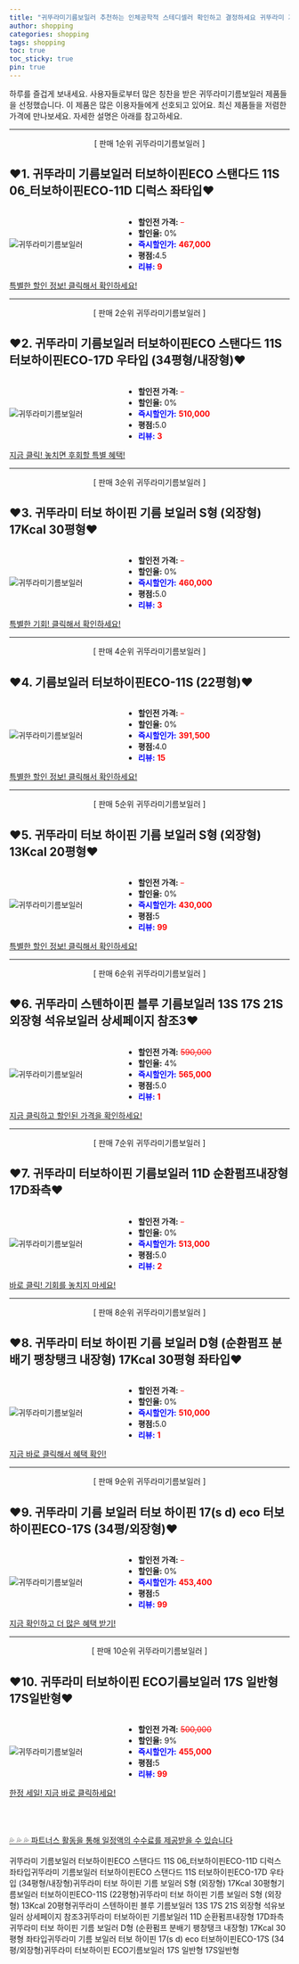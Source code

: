 ```yaml
---
title: "귀뚜라미기름보일러 추천하는 인체공학적 스테디셀러 확인하고 결정하세요 귀뚜라미 기름보일러 터보하이핀ECO 스탠다드 11S"
author: shopping
categories: shopping
tags: shopping
toc: true
toc_sticky: true
pin: true
---
```

하루를 즐겁게 보내세요. 사용자들로부터 많은 칭찬을 받은 귀뚜라미기름보일러 제품들을 선정했습니다. 이 제품은 많은 이용자들에게 선호되고 있어요. 최신 제품들을 저렴한 가격에 만나보세요. 자세한 설명은 아래를 참고하세요.

---
<p class="toplist" style="margin: 0 auto; display: block; width: fit-content;">[ 판매 1순위 귀뚜라미기름보일러 ]</p>

<h2><strong>❤️1. 귀뚜라미 기름보일러 터보하이핀ECO 스탠다드 11S 06_터보하이핀ECO-11D 디럭스 좌타입❤️</strong></h2>

<div style="display: flex; align-items: center;">
    <div style="flex: 0.4;">
        <img src="https://thumbnail8.coupangcdn.com/thumbnails/remote/230x230ex/image/vendor_inventory/d6e3/77b265e8065ad203f41072d07f73ddc5848b34c303552a25c327feb6c9d5.jpg" alt="귀뚜라미기름보일러" style="max-width: 100%;">
    </div>
    <div style="flex: 0.6; margin-left: 10px;">
        <ul>
            <li><strong>할인전 가격:</strong> <del style="color: red;">-</del></li>
            <li><strong>할인율:</strong> 0%</li>
            <li><span style='color:blue'><strong>즉시할인가:</strong></span> <span style='color:red'><strong>467,000</strong></span></li>
            <li><strong>평점:</strong>4.5</li>
            <li><span style='color:blue'><strong>리뷰:</strong></span> <span style='color:red'><strong>9</strong></span></li>
        </ul>
    </div>
</div>
<div class="center">
    <a href="https://William4Davisa.github.io?lptag=AF9450613&subid=githubio&pageKey=7774620688&traceid=V0-153&itemId=6327498323&vendorItemId=71902130205" class="myButton">
        특별한 할인 정보! 클릭해서 확인하세요!
    </a>
</div>


---
<p class="toplist" style="margin: 0 auto; display: block; width: fit-content;">[ 판매 2순위 귀뚜라미기름보일러 ]</p>

<h2><strong>❤️2. 귀뚜라미 기름보일러 터보하이핀ECO 스탠다드 11S 터보하이핀ECO-17D 우타입 (34평형/내장형)❤️</strong></h2>

<div style="display: flex; align-items: center;">
    <div style="flex: 0.4;">
        <img src="https://thumbnail9.coupangcdn.com/thumbnails/remote/230x230ex/image/vendor_inventory/e2a4/e5011fad2b10b198d11f0715c98503e401732412fe13ba798d335402f80a.jpeg" alt="귀뚜라미기름보일러" style="max-width: 100%;">
    </div>
    <div style="flex: 0.6; margin-left: 10px;">
        <ul>
            <li><strong>할인전 가격:</strong> <del style="color: red;">-</del></li>
            <li><strong>할인율:</strong> 0%</li>
            <li><span style='color:blue'><strong>즉시할인가:</strong></span> <span style='color:red'><strong>510,000</strong></span></li>
            <li><strong>평점:</strong>5.0</li>
            <li><span style='color:blue'><strong>리뷰:</strong></span> <span style='color:red'><strong>3</strong></span></li>
        </ul>
    </div>
</div>
<div class="center">
    <a href="https://William4Davisa.github.io?lptag=AF9450613&subid=githubio&pageKey=7555342122&traceid=V0-153&itemId=19892815206&vendorItemId=86073792299" class="myButton">
        지금 클릭! 놓치면 후회할 특별 혜택!
    </a>
</div>


---
<p class="toplist" style="margin: 0 auto; display: block; width: fit-content;">[ 판매 3순위 귀뚜라미기름보일러 ]</p>

<h2><strong>❤️3. 귀뚜라미 터보 하이핀 기름 보일러 S형 (외장형) 17Kcal 30평형❤️</strong></h2>

<div style="display: flex; align-items: center;">
    <div style="flex: 0.4;">
        <img src="https://thumbnail9.coupangcdn.com/thumbnails/remote/230x230ex/image/vendor_inventory/e2a4/e5011fad2b10b198d11f0715c98503e401732412fe13ba798d335402f80a.jpeg" alt="귀뚜라미기름보일러" style="max-width: 100%;">
    </div>
    <div style="flex: 0.6; margin-left: 10px;">
        <ul>
            <li><strong>할인전 가격:</strong> <del style="color: red;">-</del></li>
            <li><strong>할인율:</strong> 0%</li>
            <li><span style='color:blue'><strong>즉시할인가:</strong></span> <span style='color:red'><strong>460,000</strong></span></li>
            <li><strong>평점:</strong>5.0</li>
            <li><span style='color:blue'><strong>리뷰:</strong></span> <span style='color:red'><strong>3</strong></span></li>
        </ul>
    </div>
</div>
<div class="center">
    <a href="https://William4Davisa.github.io?lptag=AF9450613&subid=githubio&pageKey=7357364475&traceid=V0-153&itemId=18947445147&vendorItemId=86073792326" class="myButton">
        특별한 기회! 클릭해서 확인하세요!
    </a>
</div>


---
<p class="toplist" style="margin: 0 auto; display: block; width: fit-content;">[ 판매 4순위 귀뚜라미기름보일러 ]</p>

<h2><strong>❤️4. 기름보일러 터보하이핀ECO-11S (22평형)❤️</strong></h2>

<div style="display: flex; align-items: center;">
    <div style="flex: 0.4;">
        <img src="https://thumbnail10.coupangcdn.com/thumbnails/remote/230x230ex/image/vendor_inventory/f707/da9f9972787c5c633d6a0d048f123d2bdbfee1d1cd7ea49dbe2074e8d518.jpg" alt="귀뚜라미기름보일러" style="max-width: 100%;">
    </div>
    <div style="flex: 0.6; margin-left: 10px;">
        <ul>
            <li><strong>할인전 가격:</strong> <del style="color: red;">-</del></li>
            <li><strong>할인율:</strong> 0%</li>
            <li><span style='color:blue'><strong>즉시할인가:</strong></span> <span style='color:red'><strong>391,500</strong></span></li>
            <li><strong>평점:</strong>4.0</li>
            <li><span style='color:blue'><strong>리뷰:</strong></span> <span style='color:red'><strong>15</strong></span></li>
        </ul>
    </div>
</div>
<div class="center">
    <a href="https://William4Davisa.github.io?lptag=AF9450613&subid=githubio&pageKey=250228363&traceid=V0-153&itemId=790650473&vendorItemId=72464478553" class="myButton">
        특별한 할인 정보! 클릭해서 확인하세요!
    </a>
</div>


---
<p class="toplist" style="margin: 0 auto; display: block; width: fit-content;">[ 판매 5순위 귀뚜라미기름보일러 ]</p>

<h2><strong>❤️5. 귀뚜라미 터보 하이핀 기름 보일러 S형 (외장형) 13Kcal 20평형❤️</strong></h2>

<div style="display: flex; align-items: center;">
    <div style="flex: 0.4;">
        <img src="https://thumbnail9.coupangcdn.com/thumbnails/remote/230x230ex/image/vendor_inventory/e2a4/e5011fad2b10b198d11f0715c98503e401732412fe13ba798d335402f80a.jpeg" alt="귀뚜라미기름보일러" style="max-width: 100%;">
    </div>
    <div style="flex: 0.6; margin-left: 10px;">
        <ul>
            <li><strong>할인전 가격:</strong> <del style="color: red;">-</del></li>
            <li><strong>할인율:</strong> 0%</li>
            <li><span style='color:blue'><strong>즉시할인가:</strong></span> <span style='color:red'><strong>430,000</strong></span></li>
            <li><strong>평점:</strong>5</li>
            <li><span style='color:blue'><strong>리뷰:</strong></span> <span style='color:red'><strong>99</strong></span></li>
        </ul>
    </div>
</div>
<div class="center">
    <a href="https://William4Davisa.github.io?lptag=AF9450613&subid=githubio&pageKey=7357364464&traceid=V0-153&itemId=18947445023&vendorItemId=86073792234" class="myButton">
        특별한 할인 정보! 클릭해서 확인하세요!
    </a>
</div>


---
<p class="toplist" style="margin: 0 auto; display: block; width: fit-content;">[ 판매 6순위 귀뚜라미기름보일러 ]</p>

<h2><strong>❤️6. 귀뚜라미 스텐하이핀 블루 기름보일러 13S 17S 21S 외장형 석유보일러 상세페이지 참조3❤️</strong></h2>

<div style="display: flex; align-items: center;">
    <div style="flex: 0.4;">
        <img src="https://thumbnail6.coupangcdn.com/thumbnails/remote/230x230ex/image/vendor_inventory/6dc1/9bba99f2288ab0d6cdb89558fc6a574203c4054ccbc6876a7cd170b5dd97.jpg" alt="귀뚜라미기름보일러" style="max-width: 100%;">
    </div>
    <div style="flex: 0.6; margin-left: 10px;">
        <ul>
            <li><strong>할인전 가격:</strong> <del style="color: red;">590,000</del></li>
            <li><strong>할인율:</strong> 4%</li>
            <li><span style='color:blue'><strong>즉시할인가:</strong></span> <span style='color:red'><strong>565,000</strong></span></li>
            <li><strong>평점:</strong>5.0</li>
            <li><span style='color:blue'><strong>리뷰:</strong></span> <span style='color:red'><strong>1</strong></span></li>
        </ul>
    </div>
</div>
<div class="center">
    <a href="https://William4Davisa.github.io?lptag=AF9450613&subid=githubio&pageKey=1170026901&traceid=V0-153&itemId=2147664699&vendorItemId=80106102143" class="myButton">
        지금 클릭하고 할인된 가격을 확인하세요!
    </a>
</div>


---
<p class="toplist" style="margin: 0 auto; display: block; width: fit-content;">[ 판매 7순위 귀뚜라미기름보일러 ]</p>

<h2><strong>❤️7. 귀뚜라미 터보하이핀 기름보일러 11D 순환펌프내장형 17D좌측❤️</strong></h2>

<div style="display: flex; align-items: center;">
    <div style="flex: 0.4;">
        <img src="https://thumbnail6.coupangcdn.com/thumbnails/remote/230x230ex/image/vendor_inventory/4a02/d7aeed8eef19277bca425fc2b59daad5c61c1b72823bf417cd2c6cf9532b.jpg" alt="귀뚜라미기름보일러" style="max-width: 100%;">
    </div>
    <div style="flex: 0.6; margin-left: 10px;">
        <ul>
            <li><strong>할인전 가격:</strong> <del style="color: red;">-</del></li>
            <li><strong>할인율:</strong> 0%</li>
            <li><span style='color:blue'><strong>즉시할인가:</strong></span> <span style='color:red'><strong>513,000</strong></span></li>
            <li><strong>평점:</strong>5.0</li>
            <li><span style='color:blue'><strong>리뷰:</strong></span> <span style='color:red'><strong>2</strong></span></li>
        </ul>
    </div>
</div>
<div class="center">
    <a href="https://William4Davisa.github.io?lptag=AF9450613&subid=githubio&pageKey=7584306195&traceid=V0-153&itemId=233272838&vendorItemId=4839400522" class="myButton">
        바로 클릭! 기회를 놓치지 마세요!
    </a>
</div>


---
<p class="toplist" style="margin: 0 auto; display: block; width: fit-content;">[ 판매 8순위 귀뚜라미기름보일러 ]</p>

<h2><strong>❤️8. 귀뚜라미 터보 하이핀 기름 보일러 D형 (순환펌프 분배기 팽창탱크 내장형) 17Kcal 30평형 좌타입❤️</strong></h2>

<div style="display: flex; align-items: center;">
    <div style="flex: 0.4;">
        <img src="https://thumbnail9.coupangcdn.com/thumbnails/remote/230x230ex/image/vendor_inventory/e2a4/e5011fad2b10b198d11f0715c98503e401732412fe13ba798d335402f80a.jpeg" alt="귀뚜라미기름보일러" style="max-width: 100%;">
    </div>
    <div style="flex: 0.6; margin-left: 10px;">
        <ul>
            <li><strong>할인전 가격:</strong> <del style="color: red;">-</del></li>
            <li><strong>할인율:</strong> 0%</li>
            <li><span style='color:blue'><strong>즉시할인가:</strong></span> <span style='color:red'><strong>510,000</strong></span></li>
            <li><strong>평점:</strong>5.0</li>
            <li><span style='color:blue'><strong>리뷰:</strong></span> <span style='color:red'><strong>1</strong></span></li>
        </ul>
    </div>
</div>
<div class="center">
    <a href="https://William4Davisa.github.io?lptag=AF9450613&subid=githubio&pageKey=7357364482&traceid=V0-153&itemId=18947445208&vendorItemId=86073792291" class="myButton">
        지금 바로 클릭해서 혜택 확인!
    </a>
</div>


---
<p class="toplist" style="margin: 0 auto; display: block; width: fit-content;">[ 판매 9순위 귀뚜라미기름보일러 ]</p>

<h2><strong>❤️9. 귀뚜라미 기름 보일러 터보 하이핀 17(s d) eco 터보하이핀ECO-17S (34평/외장형)❤️</strong></h2>

<div style="display: flex; align-items: center;">
    <div style="flex: 0.4;">
        <img src="https://thumbnail7.coupangcdn.com/thumbnails/remote/230x230ex/image/vendor_inventory/564f/fdb87edbeb13ff8800e6dc503c3a1b40f86399975ddeb6e5e1ae8b4bb926.png" alt="귀뚜라미기름보일러" style="max-width: 100%;">
    </div>
    <div style="flex: 0.6; margin-left: 10px;">
        <ul>
            <li><strong>할인전 가격:</strong> <del style="color: red;">-</del></li>
            <li><strong>할인율:</strong> 0%</li>
            <li><span style='color:blue'><strong>즉시할인가:</strong></span> <span style='color:red'><strong>453,400</strong></span></li>
            <li><strong>평점:</strong>5</li>
            <li><span style='color:blue'><strong>리뷰:</strong></span> <span style='color:red'><strong>99</strong></span></li>
        </ul>
    </div>
</div>
<div class="center">
    <a href="https://William4Davisa.github.io?lptag=AF9450613&subid=githubio&pageKey=7658785034&traceid=V0-153&itemId=20398457470&vendorItemId=82662394770" class="myButton">
        지금 확인하고 더 많은 혜택 받기!
    </a>
</div>


---
<p class="toplist" style="margin: 0 auto; display: block; width: fit-content;">[ 판매 10순위 귀뚜라미기름보일러 ]</p>

<h2><strong>❤️10. 귀뚜라미 터보하이핀 ECO기름보일러 17S 일반형 17S일반형❤️</strong></h2>

<div style="display: flex; align-items: center;">
    <div style="flex: 0.4;">
        <img src="https://thumbnail8.coupangcdn.com/thumbnails/remote/230x230ex/image/vendor_inventory/abaa/77aa10dc0eb77ac5ec3c8b9afe482933eff07a0089f49a3119391d71a1a9.jpg" alt="귀뚜라미기름보일러" style="max-width: 100%;">
    </div>
    <div style="flex: 0.6; margin-left: 10px;">
        <ul>
            <li><strong>할인전 가격:</strong> <del style="color: red;">500,000</del></li>
            <li><strong>할인율:</strong> 9%</li>
            <li><span style='color:blue'><strong>즉시할인가:</strong></span> <span style='color:red'><strong>455,000</strong></span></li>
            <li><strong>평점:</strong>5</li>
            <li><span style='color:blue'><strong>리뷰:</strong></span> <span style='color:red'><strong>99</strong></span></li>
        </ul>
    </div>
</div>
<div class="center">
    <a href="https://William4Davisa.github.io?lptag=AF9450613&subid=githubio&pageKey=229269608&traceid=V0-153&itemId=726915259&vendorItemId=4838614818" class="myButton">
        한정 세일! 지금 바로 클릭하세요!
    </a>
</div>

<br><br><br>[💦 💦 💦 파트너스 활동을 통해 일정액의 수수료를 제공받을 수 있습니다](https://link.coupang.com/a/bcpT2c)<br><br>귀뚜라미 기름보일러 터보하이핀ECO 스탠다드 11S 06_터보하이핀ECO-11D 디럭스 좌타입귀뚜라미 기름보일러 터보하이핀ECO 스탠다드 11S 터보하이핀ECO-17D 우타입 (34평형/내장형)귀뚜라미 터보 하이핀 기름 보일러 S형 (외장형) 17Kcal 30평형기름보일러 터보하이핀ECO-11S (22평형)귀뚜라미 터보 하이핀 기름 보일러 S형 (외장형) 13Kcal 20평형귀뚜라미 스텐하이핀 블루 기름보일러 13S 17S 21S 외장형 석유보일러 상세페이지 참조3귀뚜라미 터보하이핀 기름보일러 11D 순환펌프내장형 17D좌측귀뚜라미 터보 하이핀 기름 보일러 D형 (순환펌프 분배기 팽창탱크 내장형) 17Kcal 30평형 좌타입귀뚜라미 기름 보일러 터보 하이핀 17(s d) eco 터보하이핀ECO-17S (34평/외장형)귀뚜라미 터보하이핀 ECO기름보일러 17S 일반형 17S일반형